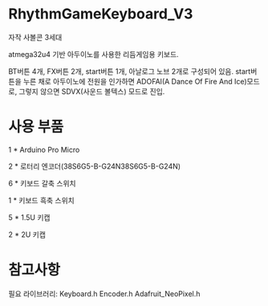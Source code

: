# RhythmGameKeyboard_V3
자작 사볼콘 3세대

atmega32u4 기반 아두이노를 사용한 리듬게임용 키보드.

BT버튼 4개, FX버튼 2개, start버튼 1개, 아날로그 노브 2개로 구성되어 있음.
start버튼을 누른 채로 아두이노에 전원을 인가하면 ADOFAI(A Dance Of Fire And Ice)모드로, 그렇지 않으면 SDVX(사운드 볼텍스) 모드로 진입.

# 사용 부품
1 * Arduino Pro Micro

2 * 로터리 엔코더(38S6G5-B-G24N38S6G5-B-G24N)

6 * 키보드 갈축 스위치

1 * 키보드 흑축 스위치

5 * 1.5U 키캡

2 * 2U 키캡

# 참고사항
필요 라이브러리:
Keyboard.h
Encoder.h
Adafruit_NeoPixel.h

